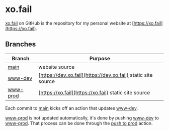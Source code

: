 # xo.fail

[xo.fail](https://github.com/xoorath/xo.fail) on GitHub is the repository for my personal website at [https://xo.fail](https://xo.fail).

## Branches

| Branch                                                        | Purpose                                                       |
|---------------------------------------------------------------|---------------------------------------------------------------|
| [main](https://github.com/xoorath/xo.fail/tree/main)          | website source                                                |
| [www-dev](https://github.com/xoorath/xo.fail/tree/www-dev)    | [https://dev.xo.fail](https://dev.xo.fail) static site source |
| [www-prod](https://github.com/xoorath/xo.fail/tree/www-prod)  | [https://xo.fail](https://xo.fail) static site source         |

Each commit to [main](https://github.com/xoorath/xo.fail/tree/main) kicks off an action that updates [www-dev](https://github.com/xoorath/xo.fail/tree/www-dev).

[www-prod](https://github.com/xoorath/xo.fail/tree/www-prod) is not updated automatically, it's done by pushing [www-dev](https://github.com/xoorath/xo.fail/tree/www-dev) to [www-prod](https://github.com/xoorath/xo.fail/tree/www-prod). That process can be done through the [push to prod](https://github.com/xoorath/xo.fail/actions/workflows/push-to-prod.yaml) action.

